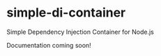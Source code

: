 # simple-di-container
Simple Dependency Injection Container for Node.js

Documentation coming soon!
